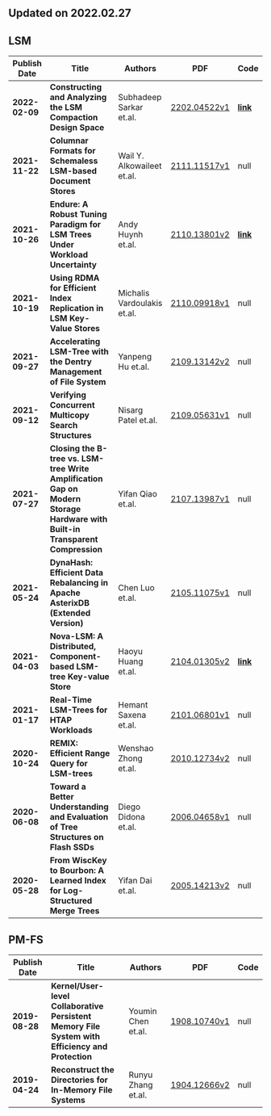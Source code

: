 ## Updated on 2022.02.27

## LSM

|Publish Date|Title|Authors|PDF|Code|
|---|---|---|---|---|
|**2022-02-09**|**Constructing and Analyzing the LSM Compaction Design Space**|Subhadeep Sarkar et.al.|[2202.04522v1](http://arxiv.org/abs/2202.04522v1)|**[link](https://github.com/bu-disc/lsm-compaction-analysis)**|
|**2021-11-22**|**Columnar Formats for Schemaless LSM-based Document Stores**|Wail Y. Alkowaileet et.al.|[2111.11517v1](http://arxiv.org/abs/2111.11517v1)|null|
|**2021-10-26**|**Endure: A Robust Tuning Paradigm for LSM Trees Under Workload Uncertainty**|Andy Huynh et.al.|[2110.13801v2](http://arxiv.org/abs/2110.13801v2)|**[link](https://github.com/bu-disc/endure)**|
|**2021-10-19**|**Using RDMA for Efficient Index Replication in LSM Key-Value Stores**|Michalis Vardoulakis et.al.|[2110.09918v1](http://arxiv.org/abs/2110.09918v1)|null|
|**2021-09-27**|**Accelerating LSM-Tree with the Dentry Management of File System**|Yanpeng Hu et.al.|[2109.13142v2](http://arxiv.org/abs/2109.13142v2)|null|
|**2021-09-12**|**Verifying Concurrent Multicopy Search Structures**|Nisarg Patel et.al.|[2109.05631v1](http://arxiv.org/abs/2109.05631v1)|null|
|**2021-07-27**|**Closing the B-tree vs. LSM-tree Write Amplification Gap on Modern Storage Hardware with Built-in Transparent Compression**|Yifan Qiao et.al.|[2107.13987v1](http://arxiv.org/abs/2107.13987v1)|null|
|**2021-05-24**|**DynaHash: Efficient Data Rebalancing in Apache AsterixDB (Extended Version)**|Chen Luo et.al.|[2105.11075v1](http://arxiv.org/abs/2105.11075v1)|null|
|**2021-04-03**|**Nova-LSM: A Distributed, Component-based LSM-tree Key-value Store**|Haoyu Huang et.al.|[2104.01305v2](http://arxiv.org/abs/2104.01305v2)|**[link](https://github.com/HaoyuHuang/NovaLSM)**|
|**2021-01-17**|**Real-Time LSM-Trees for HTAP Workloads**|Hemant Saxena et.al.|[2101.06801v1](http://arxiv.org/abs/2101.06801v1)|null|
|**2020-10-24**|**REMIX: Efficient Range Query for LSM-trees**|Wenshao Zhong et.al.|[2010.12734v2](http://arxiv.org/abs/2010.12734v2)|null|
|**2020-06-08**|**Toward a Better Understanding and Evaluation of Tree Structures on Flash SSDs**|Diego Didona et.al.|[2006.04658v1](http://arxiv.org/abs/2006.04658v1)|null|
|**2020-05-28**|**From WiscKey to Bourbon: A Learned Index for Log-Structured Merge Trees**|Yifan Dai et.al.|[2005.14213v2](http://arxiv.org/abs/2005.14213v2)|null|

## PM-FS

|Publish Date|Title|Authors|PDF|Code|
|---|---|---|---|---|
|**2019-08-28**|**Kernel/User-level Collaborative Persistent Memory File System with Efficiency and Protection**|Youmin Chen et.al.|[1908.10740v1](http://arxiv.org/abs/1908.10740v1)|null|
|**2019-04-24**|**Reconstruct the Directories for In-Memory File Systems**|Runyu Zhang et.al.|[1904.12666v2](http://arxiv.org/abs/1904.12666v2)|null|

